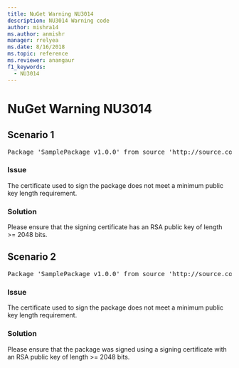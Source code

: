 ```yaml
---
title: NuGet Warning NU3014
description: NU3014 Warning code
author: mishra14
ms.author: anmishr
manager: rrelyea
ms.date: 8/16/2018
ms.topic: reference
ms.reviewer: anangaur
f1_keywords:
  - NU3014
---
```


# NuGet Warning NU3014

## Scenario 1

<pre>Package 'SamplePackage v1.0.0' from source 'http://source.com/index.json': The signing certificate does not meet a minimum public key length requirement.</pre>

### Issue

The certificate used to sign the package does not meet a minimum public key length requirement.


### Solution

Please ensure that the signing certificate has an RSA public key of length >= 2048 bits.



## Scenario 2

<pre>Package 'SamplePackage v1.0.0' from source 'http://source.com/index.json': The primary signature's certificate does not meet a minimum public key length requirement.</pre>

### Issue

The certificate used to sign the package does not meet a minimum public key length requirement.


### Solution

Please ensure that the package was signed using a signing certificate with an RSA public key of length >= 2048 bits.


